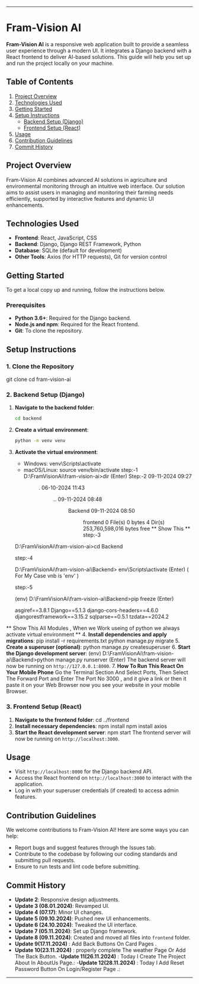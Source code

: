


---

# Fram-Vision AI

**Fram-Vision AI** is a responsive web application built to provide a seamless user experience through a modern UI. It integrates a Django backend with a React frontend to deliver AI-based solutions. This guide will help you set up and run the project locally on your machine.

## Table of Contents

1. [Project Overview](#project-overview)
2. [Technologies Used](#technologies-used)
3. [Getting Started](#getting-started)
4. [Setup Instructions](#setup-instructions)
   - [Backend Setup (Django)](#backend-setup-django)
   - [Frontend Setup (React)](#frontend-setup-react)
5. [Usage](#usage)
6. [Contribution Guidelines](#contribution-guidelines)
7. [Commit History](#commit-history)

## Project Overview

Fram-Vision AI combines advanced AI solutions in agriculture and environmental monitoring through an intuitive web interface. Our solution aims to assist users in managing and monitoring their farming needs efficiently, supported by interactive features and dynamic UI enhancements.

## Technologies Used

- **Frontend**: React, JavaScript, CSS
- **Backend**: Django, Django REST Framework, Python
- **Database**: SQLite (default for development)
- **Other Tools**: Axios (for HTTP requests), Git for version control

## Getting Started

To get a local copy up and running, follow the instructions below.

### Prerequisites

- **Python 3.6+**: Required for the Django backend.
- **Node.js and npm**: Required for the React frontend.
- **Git**: To clone the repository.

## Setup Instructions

### 1. Clone the Repository

git clone <repository-url>
cd fram-vision-ai

### 2. Backend Setup (Django)

1. **Navigate to the backend folder**:

   ```bash
   cd backend
   ```

2. **Create a virtual environment**:

   ```bash
   python -m venv venv
   ```

3. **Activate the virtual environment**:
   - Windows:
     venv\Scripts\activate
   - macOS/Linux:
     source venv/bin/activate
     step:-1
     D:\FramVisionAi\fram-vision-ai>dir (Enter)
     Step:-2
     09-11-2024  09:27    <DIR>          .
06-10-2024  11:43    <DIR>          ..
09-11-2024  08:48    <DIR>          Backend
09-11-2024  08:50    <DIR>          frontend
               0 File(s)              0 bytes
               4 Dir(s)  253,760,598,016 bytes free
** Show This **
    step:-3

    D:\FramVisionAi\fram-vision-ai>cd Backend
    
    step:-4

    D:\FramVisionAi\fram-vision-ai\Backend> env\Scripts\activate (Enter)    ( For  My Case vnb is 'env'  )
    
    step:-5

   
    (env) D:\FramVisionAi\fram-vision-ai\Backend>pip  freeze (Enter)   
    
    asgiref==3.8.1
    Django==5.1.3
    django-cors-headers==4.6.0
    djangorestframework==3.15.2
    sqlparse==0.5.1
    tzdata==2024.2    

** Show This All Modules , When we  Work useing of python we always activate virtual environment ** 
4. **Install dependencies and apply migrations**:
   pip install -r requirements.txt
   python manage.py migrate
5. **Create a superuser (optional)**:
   python manage.py createsuperuser
6. **Start the Django development server**:
   (env) D:\FramVisionAi\fram-vision-ai\Backend>python manage.py runserver (Enter)
   The backend server will now be running on `http://127.0.0.1:8000`.
7. **How To Run This React On Your Mobile Phone**
    Go the Terminal Section And Select Ports, Then Select The Forward Port and Enter The Port No
    3000 , and it  give a link or then it paste it on your Web Browser now you see your website in
    your mobile Browser.
### 3. Frontend Setup (React)

1. **Navigate to the frontend folder**:
   cd ../frontend
2. **Install necessary dependencies**:
   npm install
   npm install axios
3. **Start the React development server**:
   npm start
   The frontend server will now be running on `http://localhost:3000`.

## Usage

- Visit `http://localhost:8000` for the Django backend API.
- Access the React frontend on `http://localhost:3000` to interact with the application.
- Log in with your superuser credentials (if created) to access admin features.

## Contribution Guidelines

We welcome contributions to Fram-Vision AI! Here are some ways you can help:

- Report bugs and suggest features through the Issues tab.
- Contribute to the codebase by following our coding standards and submitting pull requests.
- Ensure to run tests and lint code before submitting.

## Commit History

- **Update 2**: Responsive design adjustments.
- **Update 3 (08.01.2024)**: Revamped UI.
- **Update 4 (07.17)**: Minor UI changes.
- **Update 5 (09.10.2024)**: Pushed new UI enhancements.
- **Update 6 (24.10.2024)**: Tweaked the UI interface.
- **Update 7 (05.11.2024)**: Set up Django framework.
- **Update 8 (09.11.2024)**: Created and moved all files into `frontend` folder.
- **Update 9(17.11.2024)** :  Add  Back Buttons On Card Pages . 
- **Update 10(23.11.2024)** : properly complete The weather Page Or Add The Back Button.
-**Update 11(26.11.2024)** :  Today I Create The  Project About In AboutUs Page.:
-**Update 12(28.11.2024)** :  Today I  Add  Reset Password Button On Login/Register Page .:

---
